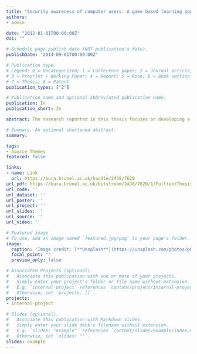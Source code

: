 ```yaml
---
title: "Security awareness of computer users: A game based learning approach"
authors:
- admin

date: "2012-01-01T00:00:00Z"
doi: ""

# Schedule page publish date (NOT publication's date).
publishDate: "2014-09-01T00:00:00Z"

# Publication type.
# Legend: 0 = Uncategorized; 1 = Conference paper; 2 = Journal article;
# 3 = Preprint / Working Paper; 4 = Report; 5 = Book; 6 = Book section;
# 7 = Thesis; 8 = Patent
publication_types: ["2"]

# Publication name and optional abbreviated publication name.
publication: In 
publication_short: In 

abstract: The research reported in this thesis focuses on developing a framework for game design to protect computer users against phishing attacks. A comprehensive literature review was conducted to understand the research domain, support the proposed research work and identify the research gap to fulfil the contribution to knowledge. Two studies and one theoretical design were carried out to achieve the aim of this research reported in this thesis. A quantitative approach was used in the first study while engaging both quantitative and qualitative approaches in the second study. The first study reported in this thesis was focused to investigate the key elements that should be addressed in the game design framework to avoid phishing attacks. The proposed game design framework was aimed to enhance the user avoidance behaviour through motivation to thwart phishing attack. The results of this study revealed that perceived threat, safeguard effectiveness, safeguard cost, self-efficacy, perceived severity and perceived susceptibility elements should be incorporated into the game design framework for computer users to avoid phishing attacks through their motivation. The theoretical design approach was focused on designing a mobile game to educate computer users against phishing attacks. The elements of the framework were addressed in the mobile game design context. The main objective of the proposed mobile game design was to teach users how to identify phishing website addresses (URLs), which is one of many ways of identifying a phishing attack. The mobile game prototype was developed using MIT App inventor emulator. In the second study, the formulated game design framework was evaluated through the deployed mobile game prototype on a HTC One X touch screen smart phone. Then a discussion is reported in this thesis investigating the effectiveness of the developed mobile game prototype compared to traditional online learning to thwart phishing threats. Finally, the research reported in this thesis found that the mobile game is somewhat effective in enhancing the user’s phishing awareness. It also revealed that the participants who played the mobile game were better able to identify fraudulent websites compared to the participants who read the website without any training. Therefore, the research reported in this thesis determined that perceived threat, safeguard effectiveness, safeguard cost, self-efficacy, perceived threat and perceived susceptibility elements have a significant impact on avoidance behaviour through motivation to thwart phishing attacks as addressed in the game design framework.

# Summary. An optional shortened abstract.
summary: 

tags:
- Source Themes
featured: false

links:
- name: Link
  url: https://bura.brunel.ac.uk/handle/2438/7620
url_pdf: https://bura.brunel.ac.uk/bitstream/2438/7620/1/FulltextThesis.pdf
url_code: ''
url_dataset: ''
url_poster: ''
url_project: ''
url_slides: ''
url_source: ''
url_video: ''

# Featured image
# To use, add an image named `featured.jpg/png` to your page's folder. 
image:
  caption: 'Image credit: [**Unsplash**](https://unsplash.com/photos/pLCdAaMFLTE)'
  focal_point: ""
  preview_only: false

# Associated Projects (optional).
#   Associate this publication with one or more of your projects.
#   Simply enter your project's folder or file name without extension.
#   E.g. `internal-project` references `content/project/internal-project/index.md`.
#   Otherwise, set `projects: []`.
projects:
- internal-project

# Slides (optional).
#   Associate this publication with Markdown slides.
#   Simply enter your slide deck's filename without extension.
#   E.g. `slides: "example"` references `content/slides/example/index.md`.
#   Otherwise, set `slides: ""`.
slides: example
---
```



